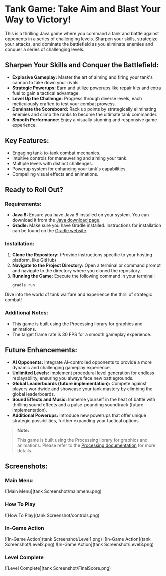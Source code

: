 # Tank Game: Take Aim and Blast Your Way to Victory!

This is a thrilling Java game where you command a tank and battle against opponents in a series of challenging levels. Sharpen your skills, strategize your attacks, and dominate the battlefield as you eliminate enemies and conquer a series of challenging levels.

## Sharpen Your Skills and Conquer the Battlefield:

- **Explosive Gameplay:** Master the art of aiming and firing your tank's cannon to take down your rivals.
- **Strategic Powerups:** Earn and utilize powerups like repair kits and extra fuel to gain a tactical advantage.
- **Level Up the Challenge:** Progress through diverse levels, each meticulously crafted to test your combat prowess.
- **Dominate the Scoreboard:** Rack up points by strategically eliminating enemies and climb the ranks to become the ultimate tank commander.
- **Smooth Performance:** Enjoy a visually stunning and responsive game experience.

## Key Features:

- Engaging tank-to-tank combat mechanics.
- Intuitive controls for maneuvering and aiming your tank.
- Multiple levels with distinct challenges.
- Powerup system for enhancing your tank's capabilities.
- Compelling visual effects and animations.

## Ready to Roll Out?

### Requirements:

- **Java 8:** Ensure you have Java 8 installed on your system. You can download it from the [Java download page](https://www.oracle.com/java/technologies/javase-jdk8-downloads.html).
- **Gradle:** Make sure you have Gradle installed. Instructions for installation can be found on the [Gradle website](https://gradle.org/install/).

### Installation:

1. **Clone the Repository:** (Provide instructions specific to your hosting platform, like GitHub)
2. **Navigate to the Project Directory:** Open a terminal or command prompt and navigate to the directory where you cloned the repository.
3. **Running the Game:** Execute the following command in your terminal:
    ```bash
    gradle run
    ```

Dive into the world of tank warfare and experience the thrill of strategic combat!

### Additional Notes:
- This game is built using the Processing library for graphics and animations.
- The target frame rate is 30 FPS for a smooth gameplay experience.

## Future Enhancements:

- **AI Opponents:** Integrate AI-controlled opponents to provide a more dynamic and challenging gameplay experience.
- **Unlimited Levels:** Implement procedural level generation for endless replayability, ensuring you always face new battlegrounds.
- **Global Leaderboards (future implementation):** Compete against players worldwide and showcase your tank mastery by climbing the global leaderboards.
- **Sound Effects and Music:** Immerse yourself in the heat of battle with thrilling sound effects and a pulse-pounding soundtrack (future implementation).
- **Additional Powerups:** Introduce new powerups that offer unique strategic possibilities, further expanding your tactical options.

> **Note:**
> 
> This game is built using the Processing library for graphics and animations.
> Please refer to the [Processing documentation](https://processing.org/reference/) for more details.

## Screenshots:

### Main Menu
![Main Menu](tank Screenshot/mainmenu.png)

### How To Play
![How To Play](tank Screenshot/controls.png)

### In-Game Action
![In-Game Action](tank Screenshot/Level1.png)
![In-Game Action](tank Screenshot/Level2.png)
![In-Game Action](tank Screenshot/Level3.png)

### Level Complete
![Level Complete](tank Screenshot/FinalScore.png)
